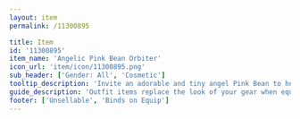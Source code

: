 ```yaml
---
layout: item
permalink: /11300895

title: Item
id: '11300895'
item_name: 'Angelic Pink Bean Orbiter'
icon_url: 'item/icon/11300895.png'
sub_header: ['Gender: All', 'Cosmetic']
tooltip_description: 'Invite an adorable and tiny angel Pink Bean to hover about your head.'
guide_description: 'Outfit items replace the look of your gear when equipped.'
footer: ['Unsellable', 'Binds on Equip']
---
```

